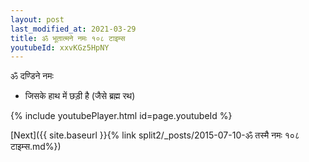 ```yaml
---
layout: post
last_modified_at: 2021-03-29
title: ॐ भूतात्मने नमः १०८ टाइम्स
youtubeId: xxvKGz5HpNY
---
```

 
 
 ॐ दण्डिने नमः  
 
 -  जिसके हाथ में छड़ी है (जैसे ब्रह्म रथ) 
 
  
 
  
 
 
 
 
 
 


{% include youtubePlayer.html id=page.youtubeId %}
 
[Next]({{ site.baseurl }}{% link  split2/_posts/2015-07-10-ॐ तस्मै नमः १०८ टाइम्स.md%})
 
